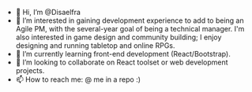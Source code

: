 - 👋 Hi, I’m @Disaelfra
- 👀 I’m interested in gaining development experience to add to being an Agile PM, with the several-year goal of being a technical manager. I'm also interested in game design and community building; I enjoy designing and running tabletop and online RPGs. 
- 🌱 I’m currently learning front-end development (React/Bootstrap). 
- 💞️ I’m looking to collaborate on React toolset or web development projects. 
- 📫 How to reach me: @ me in a repo :)

